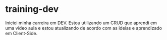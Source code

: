 # training-dev
Iniciei minha carreira em DEV. Estou utilizando um CRUD que aprendi em uma video aula e estou atualizando de acordo com as ideias e aprendizado em Client-Side.

